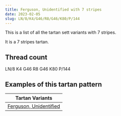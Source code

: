 ```yaml
---
title: Ferguson, Unidentified with 7 stripes
date: 2023-02-05
slug: LN/8/K4/G46/R8/G46/K80/P/144
---
```

This is a list of all the tartan sett variants with 7 stripes.

It is a 7 stripes tartan.


## Thread count
LN/8 K4 G46 R8 G46 K80 P/144

## Examples of this tartan pattern

| Tartan Variants |
|---------------|
| [Ferguson, Unidentified](/variants/ln/8/k4/g46/r8/g46/k80/p/144-g008000-k000000-lne0e0e0-p800080-rc00000)||
